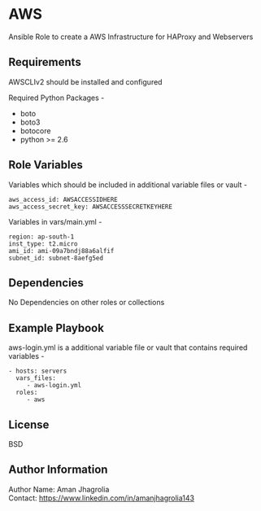 AWS
===

Ansible Role to create a AWS Infrastructure for HAProxy and Webservers

Requirements
------------

AWSCLIv2 should be installed and configured  
  
Required Python Packages -  
- boto  
- boto3  
- botocore  
- python >= 2.6  

Role Variables
--------------

Variables which should be included in additional variable files or vault -  

    aws_access_id: AWSACCESSIDHERE
    aws_access_secret_key: AWSACCESSSECRETKEYHERE


Variables in vars/main.yml -  

    region: ap-south-1
    inst_type: t2.micro
    ami_id: ami-09a7bndj88a6alfif
    subnet_id: subnet-8aefg5ed

Dependencies
------------

No Dependencies on other roles or collections

Example Playbook
----------------

aws-login.yml is a additional variable file or vault that contains required variables -

    - hosts: servers
      vars_files:
         - aws-login.yml
      roles:
         - aws

License
-------

BSD

Author Information
------------------

Author Name: Aman Jhagrolia  
Contact: https://www.linkedin.com/in/amanjhagrolia143  

